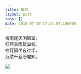 ```yaml
---
title: 梅雨
layout: post
tags: []
date: 2015-07-30 17:22:57.150000
---
```

梅雨连天闲陋室，  
归燕乘雨筑巢枝。  
枯灯孤坐夜过半，  
万缕千丝盼君知。  

![]({{site.cdnurl}}/yinshui/assets/images/posts/2015/07/158f7c80983d7174bfa23f6cb707b35c.jpg)
